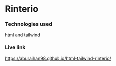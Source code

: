 # Rinterio
### Technologies used
html and tailwind
### Live link
https://aburaihan98.github.io/html-tailwind-rinterio/
